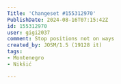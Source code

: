 ```yaml
---
Title: 'Changeset #155312970'
PublishDate: 2024-08-16T07:15:42Z
id: 155312970
user: gigi2037
comment: Stop positions not on ways
created_by: JOSM/1.5 (19128 it)
tags:
- Montenegro
- Nikšić

---
```

